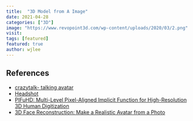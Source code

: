 ```yaml
---
title:  "3D Model from A Image"
date: 2021-04-28
categories: ["3D"]
image: "https://www.revopoint3d.com/wp-content/uploads/2020/03/2.png"
visit:
tags: [featured]
featured: true
author: wjlee
---
```


## References
* [crazytalk- talking avatar](https://www.reallusion.com/crazytalk/features.html)
* [Headshot](https://www.reallusion.com/character-creator/headshot/default.html#overview)
* [PIFuHD: Multi-Level Pixel-Aligned Implicit Function for High-Resolution 3D Human Digitization](https://shunsukesaito.github.io/PIFuHD/)
* [3D Face Reconstruction: Make a Realistic Avatar from a Photo](https://fabulousjeong.medium.com/3d-face-reconstruction-make-a-realistic-avatar-from-a-photo-2ccfa07af2c6)